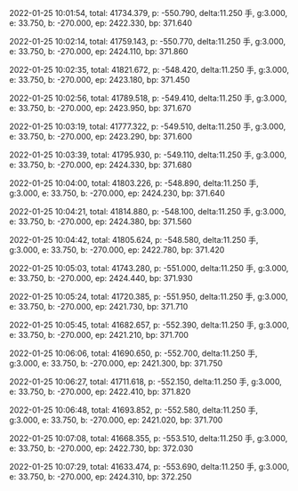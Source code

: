 2022-01-25 10:01:54, total: 41734.379, p: -550.790, delta:11.250 手, g:3.000, e: 33.750, b: -270.000, ep: 2422.330, bp: 371.640

2022-01-25 10:02:14, total: 41759.143, p: -550.770, delta:11.250 手, g:3.000, e: 33.750, b: -270.000, ep: 2424.110, bp: 371.860

2022-01-25 10:02:35, total: 41821.672, p: -548.420, delta:11.250 手, g:3.000, e: 33.750, b: -270.000, ep: 2423.180, bp: 371.450

2022-01-25 10:02:56, total: 41789.518, p: -549.410, delta:11.250 手, g:3.000, e: 33.750, b: -270.000, ep: 2423.950, bp: 371.670

2022-01-25 10:03:19, total: 41777.322, p: -549.510, delta:11.250 手, g:3.000, e: 33.750, b: -270.000, ep: 2423.290, bp: 371.600

2022-01-25 10:03:39, total: 41795.930, p: -549.110, delta:11.250 手, g:3.000, e: 33.750, b: -270.000, ep: 2424.330, bp: 371.680

2022-01-25 10:04:00, total: 41803.226, p: -548.890, delta:11.250 手, g:3.000, e: 33.750, b: -270.000, ep: 2424.230, bp: 371.640

2022-01-25 10:04:21, total: 41814.880, p: -548.100, delta:11.250 手, g:3.000, e: 33.750, b: -270.000, ep: 2424.380, bp: 371.560

2022-01-25 10:04:42, total: 41805.624, p: -548.580, delta:11.250 手, g:3.000, e: 33.750, b: -270.000, ep: 2422.780, bp: 371.420

2022-01-25 10:05:03, total: 41743.280, p: -551.000, delta:11.250 手, g:3.000, e: 33.750, b: -270.000, ep: 2424.440, bp: 371.930

2022-01-25 10:05:24, total: 41720.385, p: -551.950, delta:11.250 手, g:3.000, e: 33.750, b: -270.000, ep: 2421.730, bp: 371.710

2022-01-25 10:05:45, total: 41682.657, p: -552.390, delta:11.250 手, g:3.000, e: 33.750, b: -270.000, ep: 2421.210, bp: 371.700

2022-01-25 10:06:06, total: 41690.650, p: -552.700, delta:11.250 手, g:3.000, e: 33.750, b: -270.000, ep: 2421.300, bp: 371.750

2022-01-25 10:06:27, total: 41711.618, p: -552.150, delta:11.250 手, g:3.000, e: 33.750, b: -270.000, ep: 2422.410, bp: 371.820

2022-01-25 10:06:48, total: 41693.852, p: -552.580, delta:11.250 手, g:3.000, e: 33.750, b: -270.000, ep: 2421.020, bp: 371.700

2022-01-25 10:07:08, total: 41668.355, p: -553.510, delta:11.250 手, g:3.000, e: 33.750, b: -270.000, ep: 2422.730, bp: 372.030

2022-01-25 10:07:29, total: 41633.474, p: -553.690, delta:11.250 手, g:3.000, e: 33.750, b: -270.000, ep: 2424.310, bp: 372.250